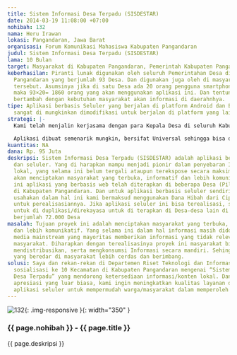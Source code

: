 ```yaml
---
title: Sistem Informasi Desa Terpadu (SISDESTAR)
date: 2014-03-19 11:08:00 +07:00
nohibah: 132
nama: Heru Irawan
lokasi: Pangandaran, Jawa Barat
organisasi: Forum Komunikasi Mahasiswa Kabupaten Pangandaran
judul: Sistem Informasi Desa Terpadu (SISDESTAR)
lama: 10 Bulan
target: Masyarakat di Kabupaten Pangandaran, Pemerintah Kabupaten Pangandaran
keberhasilan: Piranti lunak digunakan oleh seluruh Pemerintahan Desa di Kabupaten
  Pangandaran yang berjumlah 93 Desa. Dan digunakan juga oleh di masyarakat Desa-desa
  tersebut. Asumsinya jika di satu Desa ada 20 orang pengguna smartphone (Android/Blackberry)
  maka 93×20= 1860 orang yang akan menggunakan aplikasi ini. Dan tentunya akan semakin
  bertambah dengan kebutuhan masyarakat akan informasi di daerahnhya.
tipe: Aplikasi berbasis Seluler yang berjalan di platform Android dan Blackberry dan
  sangat di mungkinkan dimodifikasi untuk berjalan di platform yang lain.
strategi: |-
  Kami telah menjalin kerjasama dengan para Kepala Desa di seluruh Kabupaten Pangandaran, dan mendukung penuh proyek kami sebelumnnya yang berbasis web. Selanjutnya kami akan melakukan koordinasi dengan pemerintahan Desa untuk melakukan sosialisasi langsung untuk melakukan jika proyek yang berbasis aplikasi seluler ini bisa terealisasi. Selain itu promosi bisa dilakukan melalui aplikasi Sistem Informasi Desa Terpadu yang berbasis web.

  Aplikasi dibuat semenarik mungkin, bersifat Universal sehingga bisa dimanfaatkan oleh berbagai lapisan masyarakat, selain itu aplikasi ini melibatkan partisipasi masyarakat sehingga terjadi timbal balik antara kelompok-kelompok masyarakat yang ada.
kuantitas: NA
dana: Rp. 95 Juta
deskripsi: Sistem Informasi Desa Terpadu (SISDESTAR) adalah aplikasi berbasis web
  dan seluler. Yang di harapkan mampu menjadi pionir dalam penyebaran Informasi/konten
  lokal, yang selama ini belum tergali ataupun terekspose secara maksimal. Sehingga
  akan menciptakan masyarakat yang terbuka, informatif dan lebih komunikatif. Saat
  ini aplikasi yang berbasis web telah diterapkan di beberapa Desa (Pilot Project)
  di Kabupaten Pangandaran. Dan untuk aplikasi berbasis seluler sendiri sedang kami
  usahakan dalam hal ini kami bermaksud menggunakan Dana Hibah dari Cipta Media Seluler
  untuk perealisasiannya. Jika aplikasi seluler ini bisa terealisasi, sangat mungkin
  untuk di duplikasi/direkayasa untuk di terapkan di Desa-desa lain di Indonesia yang
  berjumlah 72.000 Desa
masalah: Tujuan proyek ini adalah menciptakan masyarakat yang terbuka, melek informasi
  dan lebih komunikatif. Yang selama ini dalam hal informasi masih didominasi oleh
  media mainstream yang mayoritas memberikan informasi yang tidak relevan dengan kebutuhan
  masyarakat. Diharapkan dengan terealisasinya proyek ini masyarakat bisa memproduksi,
  mendistribusikan, serta mengkonsumsi Informasi secara mandiri. Sehingga informasi
  yang beredar di masyarakat lebih cerdas dan berimbang.
solusi: Saya dan rekan-rekan di Departemen Riset Teknologi dan Informasi telah melakukan
  sosialisasi ke 10 Kecamatan di Kabupaten Pangandaran mengenai “Sistem Informasi
  Desa Terpadu” yang mendorong ketersediaan informasi/konten lokal. Dan mendapatkan
  apresiasi yang luar biasa, kami ingin meningkatkan kualitas layanan dengan membuat
  aplikasi seluler untuk mempermudah warga/masyarakat dalam memperoleh informasi.
---
```


![132](/static/img/hibahcms/132.png){: .img-responsive }{: width="350" }

### {{ page.nohibah }} - {{ page.title }}

{{ page.deskripsi }}
